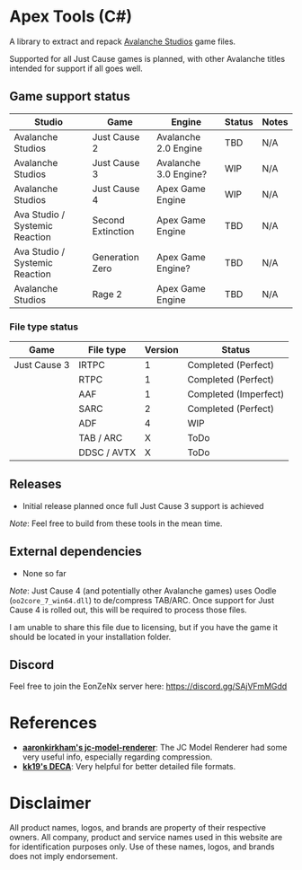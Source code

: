 # Apex Tools (C#)
A library to extract and repack [Avalanche Studios](https://avalanchestudios.com/) game files.

Supported for all Just Cause games is planned, with other Avalanche titles intended for support if all goes well.

## Game support status
|             Studio             |        Game       |         Engine        | Status | Notes |
| ------------------------------ | ----------------- | --------------------- | ------ | ----- |
| Avalanche Studios              | Just Cause 2      | Avalanche 2.0 Engine  | TBD    | N/A   |
| Avalanche Studios              | Just Cause 3      | Avalanche 3.0 Engine? | WIP    | N/A   |
| Avalanche Studios              | Just Cause 4      | Apex Game Engine      | WIP    | N/A   |
| Ava Studio / Systemic Reaction | Second Extinction | Apex Game Engine      | TBD    | N/A   |
| Ava Studio / Systemic Reaction | Generation Zero   | Apex Game Engine?     | TBD    | N/A   |
| Avalanche Studios              | Rage 2            | Apex Game Engine      | TBD    | N/A   |

### File type status
|     Game     |  File type  | Version |         Status        |
| ------------ | ----------- | ------- | --------------------- |
| Just Cause 3 | IRTPC       | 1       | Completed (Perfect)   |
|              | RTPC        | 1       | Completed (Perfect)   |
|              | AAF         | 1       | Completed (Imperfect) |
|              | SARC        | 2       | Completed (Perfect)   |
|              | ADF         | 4       | WIP                   |
|              | TAB / ARC   | X       | ToDo                  |
|              | DDSC / AVTX | X       | ToDo                  |

## Releases
- Initial release planned once full Just Cause 3 support is achieved

*Note*: Feel free to build from these tools in the mean time.

## External dependencies
- None so far

*Note*: Just Cause 4 (and potentially other Avalanche games) uses Oodle (`oo2core_7_win64.dll`) to de/compress TAB/ARC.
Once support for Just Cause 4 is rolled out, this will be required to process those files.

I am unable to share this file due to licensing, but if you have the game it should be located in your installation folder.

## Discord
Feel free to join the EonZeNx server here: https://discord.gg/SAjVFmMGdd

# References

- **[aaronkirkham's jc-model-renderer](https://github.com/aaronkirkham)**: The JC Model Renderer had some very useful 
  info, especially regarding compression.
- **[kk19's DECA](https://github.com/kk49/deca)**: Very helpful for better detailed file formats.

# Disclaimer
All product names, logos, and brands are property of their respective owners. All company, product and service names
used in this website are for identification purposes only. Use of these names, logos, and brands does not imply endorsement.
